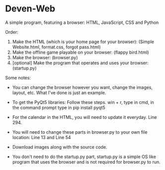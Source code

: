 # Deven-Web
A simple program, featuring a browser: HTML, JavaScript, CSS and Python

Order:

1. Make the HTML (which is your home page for your browser): (Simple Website.html, format.css, forgot pass.html)
2. Make the offline game playable on your browser: (flappy bird.html)
3. Make the browser: (browser.py)
4. [optional] Make the program that operates and uses your browser: (startup.py)

Some notes:

- You can change the browser however you want, change the images, layout, etc. What I've done is just an example.

- To get the PyQt5 libraries: Follow these steps.
  win + r,
  type in cmd,
  in the command prompt type in pip install pyqt5

- For the calendar in the HTML, you will need to update it everyday. Line 294.

- You will need to change these parts in browser.py to your own file location: Line 13 and Line 54

- Download images along with the source code.
  
- You don't need to do the startup.py part, startup.py is a simple OS like program that uses the browser and is not required for browser.py to run.
